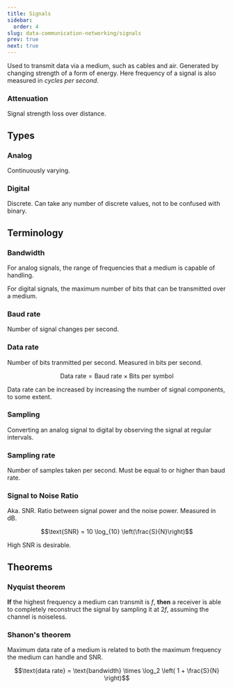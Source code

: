 ```yaml
---
title: Signals
sidebar:
  order: 4
slug: data-communication-networking/signals
prev: true
next: true
---
```


Used to transmit data via a medium, such as cables and air. Generated by changing strength of a form of energy. Here frequency of a signal is also measured in _cycles per second_.

### Attenuation

Signal strength loss over distance.

## Types
### Analog

Continuously varying.

### Digital

Discrete. Can take any number of discrete values, not to be confused with binary.

## Terminology

### Bandwidth

For analog signals, the range of frequencies that a medium is capable of handling.

For digital signals, the maximum number of bits that can be transmitted over a medium.

### Baud rate
Number of signal changes per second.

### Data rate

Number of bits tranmitted per second. Measured in bits per second.

```math
\text{Data rate} = \text{Baud rate} \times \text{Bits per symbol}
```

Data rate can be increased by increasing the number of signal components, to some extent.

### Sampling

Converting an analog signal to digital by observing the signal at regular intervals.

### Sampling rate

Number of samples taken per second. Must be equal to or higher than baud rate.

### Signal to Noise Ratio

Aka. SNR. Ratio between signal power and the noise power. Measured in dB.

```math
\text{SNR} = 10 \log_{10} \left(\frac{S}{N}\right)
```

High SNR is desirable.

## Theorems
### Nyquist theorem

**If** the highest frequency a medium can transmit is $f$, **then** a receiver is able to completely reconstruct the signal by sampling it at $2f$, assuming the channel is noiseless.

### Shanon's theorem

Maximum data rate of a medium is related to both the maximum frequency the medium can handle and SNR.

```math
\text{data rate} = \text{bandwidth} \times \log_2 \left( 1 + \frac{S}{N} \right)
```
